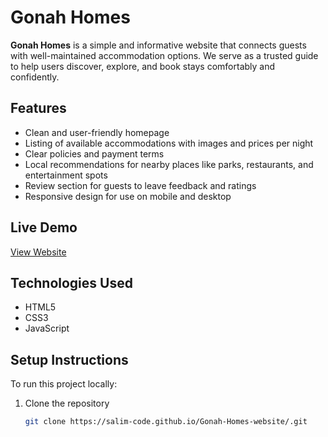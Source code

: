 # Gonah Homes

**Gonah Homes** is a simple and informative website that connects guests with well-maintained accommodation options. We serve as a trusted guide to help users discover, explore, and book stays comfortably and confidently.

## Features

- Clean and user-friendly homepage
- Listing of available accommodations with images and prices per night
- Clear policies and payment terms
- Local recommendations for nearby places like parks, restaurants, and entertainment spots
- Review section for guests to leave feedback and ratings
- Responsive design for use on mobile and desktop

## Live Demo

[View Website](https://salim-code.github.io/Gonah-Homes-website/)  


## Technologies Used

- HTML5  
- CSS3  
- JavaScript

## Setup Instructions

To run this project locally:

1. Clone the repository  
   ```bash
   git clone https://salim-code.github.io/Gonah-Homes-website/.git
